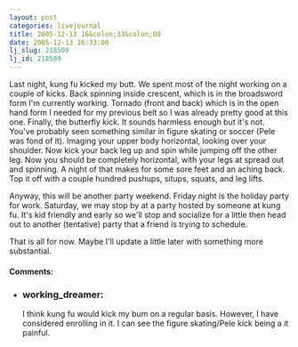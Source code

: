 ```yaml
---
layout: post
categories: livejournal
title: 2005-12-13 16&colon;33&colon;00
date: 2005-12-13 16:33:00
lj_slug: 218509
lj_id: 218509
---
```

Last night, kung fu kicked my butt. We spent most of the night working on a couple of kicks. Back spinning inside crescent, which is in the broadsword form I'm currently working. Tornado (front and back) which is in the open hand form I needed for my previous belt so I was already pretty good at this one. Finally, the butterfly kick. It sounds harmless enough but it's not. You've probably seen something similar in figure skating or soccer (Pele was fond of it). Imaging your upper body horizontal, looking over your shoulder. Now kick your back leg up and spin while jumping off the other leg. Now you should be completely horizontal, with your legs at spread out and spinning. A night of that makes for some sore feet and an aching back. Top it off with a couple hundred pushups, situps, squats, and leg lifts.  



Anyway, this will be another party weekend. Friday night is the holiday party for work. Saturday, we may stop by at a party hosted by someone at kung fu. It's kid friendly and early so we'll stop and socialize for a little then head out to another (tentative) party that a friend is trying to schedule.  



That is all for now. Maybe I'll update a little later with something more substantial.


<div id="comments"><h4>Comments:</h4><div class="lj-comments"><ul>
<li><h3>working_dreamer: </h3>
<a id="comment-585"></a>
<p>I think kung fu would kick my bum on a regular basis. However, I have considered enrolling in it. I can see the figure skating/Pele kick being a it painful. </p>
</li>
</ul></div></div>

